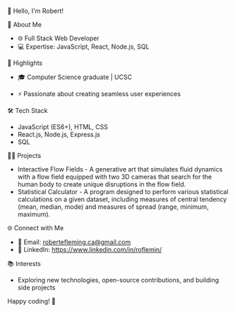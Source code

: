 👋 Hello, I'm Robert!

🚀 About Me
- 🌐 Full Stack Web Developer
- 💻 Expertise: JavaScript, React, Node.js, SQL

🌟 Highlights
- 🎓 Computer Science graduate | UCSC
<!-- 🔗 Check out my projects at https://roflemin.com/ -->
- ⚡ Passionate about creating seamless user experiences

🛠️ Tech Stack
- JavaScript (ES6+), HTML, CSS
- React.js, Node.js, Express.js
- SQL

👨‍💻 Projects
- Interactive Flow Fields - A generative art that simulates fluid dynamics with a flow field equipped with two 3D cameras that search for the human body to create unique disruptions in the flow field.
- Statistical Calculator - A program designed to perform various statistical calculations on a given dataset, including measures of central tendency (mean, median, mode) and measures of spread (range, minimum, maximum).

🌐 Connect with Me
- 📧 Email: robertefleming.ca@gmail.com
- 🔗 LinkedIn: https://www.linkedin.com/in/roflemin/
<!-- 🐦 Twitter: https://twitter.com/RobertFlemingII -->

📚 Interests
- Exploring new technologies, open-source contributions, and building side projects

<!-- ⚡ Fun Fact -->
<!-- I once coded a game in a weekend and won a local hackathon! -->

Happy coding! 🚀
